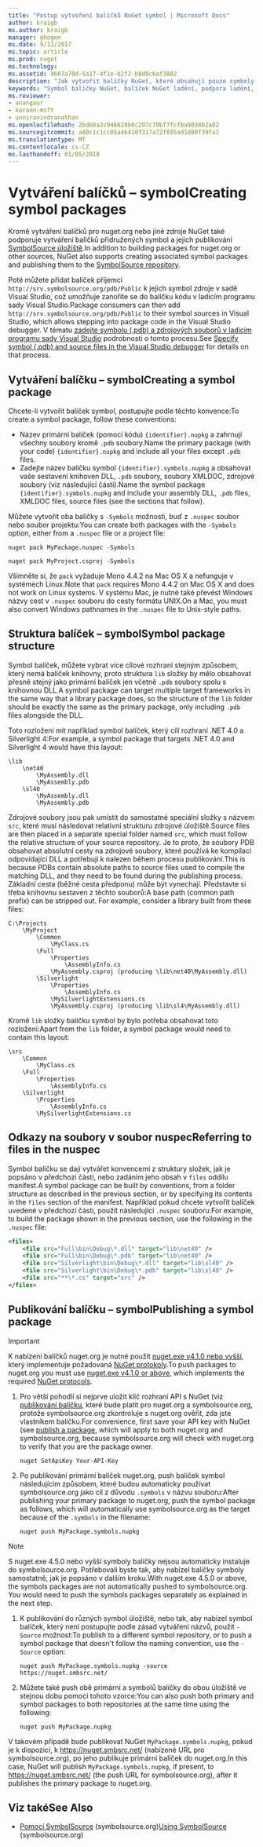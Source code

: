 ```yaml
---
title: "Postup vytvoření balíčků NuGet symbol | Microsoft Docs"
author: kraigb
ms.author: kraigb
manager: ghogen
ms.date: 9/12/2017
ms.topic: article
ms.prod: nuget
ms.technology: 
ms.assetid: 4667a70d-5a17-4f1e-b2f2-b8d0c6af3882
description: "Jak vytvořit balíčky NuGet, které obsahují pouze symboly pro podporu ladění dalších balíčcích NuGet v sadě Visual Studio."
keywords: "Symbol balíčky NuGet, balíček NuGet ladění, podpora ladění, balíček symboly, konvence symbol balíček NuGet"
ms.reviewer:
- anangaur
- karann-msft
- unniravindranathan
ms.openlocfilehash: 2bdb8a2c946618b0c297c70bf7fcf6a9038b2a02
ms.sourcegitcommit: a40c1c1cc05a46410f317a72f695ad1d80f39fa2
ms.translationtype: MT
ms.contentlocale: cs-CZ
ms.lasthandoff: 01/05/2018
---
```

# <a name="creating-symbol-packages"></a><span data-ttu-id="09a13-104">Vytváření balíčků – symbol</span><span class="sxs-lookup"><span data-stu-id="09a13-104">Creating symbol packages</span></span>

<span data-ttu-id="09a13-105">Kromě vytváření balíčků pro nuget.org nebo jiné zdroje NuGet také podporuje vytváření balíčků přidružených symbol a jejich publikování [SymbolSource úložiště](http://www.symbolsource.org/Public).</span><span class="sxs-lookup"><span data-stu-id="09a13-105">In addition to building packages for nuget.org or other sources, NuGet also supports creating associated symbol packages and publishing them to the [SymbolSource repository](http://www.symbolsource.org/Public).</span></span>

<span data-ttu-id="09a13-106">Poté můžete přidat balíček příjemci `http://srv.symbolsource.org/pdb/Public` k jejich symbol zdroje v sadě Visual Studio, což umožňuje zanoříte se do balíčku kódu v ladicím programu sady Visual Studio.</span><span class="sxs-lookup"><span data-stu-id="09a13-106">Package consumers can then add `http://srv.symbolsource.org/pdb/Public` to their symbol sources in Visual Studio, which allows stepping into package code in the Visual Studio debugger.</span></span> <span data-ttu-id="09a13-107">V tématu [zadejte symbolu (.pdb) a zdrojových souborů v ladicím programu sady Visual Studio](/visualstudio/debugger/specify-symbol-dot-pdb-and-source-files-in-the-visual-studio-debugger) podrobnosti o tomto procesu.</span><span class="sxs-lookup"><span data-stu-id="09a13-107">See [Specify symbol (.pdb) and source files in the Visual Studio debugger](/visualstudio/debugger/specify-symbol-dot-pdb-and-source-files-in-the-visual-studio-debugger) for details on that process.</span></span>


## <a name="creating-a-symbol-package"></a><span data-ttu-id="09a13-108">Vytváření balíčku – symbol</span><span class="sxs-lookup"><span data-stu-id="09a13-108">Creating a symbol package</span></span>

<span data-ttu-id="09a13-109">Chcete-li vytvořit balíček symbol, postupujte podle těchto konvence:</span><span class="sxs-lookup"><span data-stu-id="09a13-109">To create a symbol package, follow these conventions:</span></span>

- <span data-ttu-id="09a13-110">Název primární balíček (pomocí kódu) `{identifier}.nupkg` a zahrnují všechny soubory kromě `.pdb` soubory.</span><span class="sxs-lookup"><span data-stu-id="09a13-110">Name the primary package (with your code) `{identifier}.nupkg` and include all your files except `.pdb` files.</span></span>
- <span data-ttu-id="09a13-111">Zadejte název balíčku symbol `{identifier}.symbols.nupkg` a obsahovat vaše sestavení knihoven DLL, `.pdb` soubory, soubory XMLDOC, zdrojové soubory (viz následující části).</span><span class="sxs-lookup"><span data-stu-id="09a13-111">Name the symbol package `{identifier}.symbols.nupkg` and include your assembly DLL, `.pdb` files, XMLDOC files, source files (see the sections that follow).</span></span>

<span data-ttu-id="09a13-112">Můžete vytvořit oba balíčky s `-Symbols` možnosti, buď z `.nuspec` soubor nebo soubor projektu:</span><span class="sxs-lookup"><span data-stu-id="09a13-112">You can create both packages with the `-Symbols` option, either from a `.nuspec` file or a project file:</span></span>

```
nuget pack MyPackage.nuspec -Symbols

nuget pack MyProject.csproj -Symbols
```

<span data-ttu-id="09a13-113">Všimněte si, že `pack` vyžaduje Mono 4.4.2 na Mac OS X a nefunguje v systémech Linux.</span><span class="sxs-lookup"><span data-stu-id="09a13-113">Note that `pack` requires Mono 4.4.2 on Mac OS X and does not work on Linux systems.</span></span> <span data-ttu-id="09a13-114">V systému Mac, je nutné také převést Windows názvy cest v `.nuspec` souboru do cesty formátu UNIX.</span><span class="sxs-lookup"><span data-stu-id="09a13-114">On a Mac, you must also convert Windows pathnames in the `.nuspec` file to Unix-style paths.</span></span>

## <a name="symbol-package-structure"></a><span data-ttu-id="09a13-115">Struktura balíček – symbol</span><span class="sxs-lookup"><span data-stu-id="09a13-115">Symbol package structure</span></span>

<span data-ttu-id="09a13-116">Symbol balíček, můžete vybrat více cílové rozhraní stejným způsobem, který nemá balíček knihovny, proto struktura `lib` složky by mělo obsahovat přesně stejný jako primární balíček jen včetně `.pdb` soubory spolu s knihovnou DLL.</span><span class="sxs-lookup"><span data-stu-id="09a13-116">A symbol package can target multiple target frameworks in the same way that a library package does, so the structure of the `lib` folder should be exactly the same as the primary package, only including `.pdb` files alongside the DLL.</span></span>

<span data-ttu-id="09a13-117">Toto rozložení mít například symbol balíček, který cílí rozhraní .NET 4.0 a Silverlight 4:</span><span class="sxs-lookup"><span data-stu-id="09a13-117">For example, a symbol package that targets .NET 4.0 and Silverlight 4 would have this layout:</span></span>

    \lib
        \net40
            \MyAssembly.dll
            \MyAssembly.pdb
        \sl40
            \MyAssembly.dll
            \MyAssembly.pdb

<span data-ttu-id="09a13-118">Zdrojové soubory jsou pak umístit do samostatné speciální složky s názvem `src`, které musí následovat relativní strukturu zdrojové úložiště.</span><span class="sxs-lookup"><span data-stu-id="09a13-118">Source files are then placed in a separate special folder named `src`, which must follow the relative structure of your source repository.</span></span> <span data-ttu-id="09a13-119">Je to proto, že soubory PDB obsahovat absolutní cesty na zdrojové soubory, které používá ke kompilaci odpovídající DLL a potřebují k nalezen během procesu publikování.</span><span class="sxs-lookup"><span data-stu-id="09a13-119">This is because PDBs contain absolute paths to source files used to compile the matching DLL, and they need to be found during the publishing process.</span></span> <span data-ttu-id="09a13-120">Základní cesta (běžné cesta předponu) může být vynechají. Představte si třeba knihovnu sestaven z těchto souborů:</span><span class="sxs-lookup"><span data-stu-id="09a13-120">A base path (common path prefix) can be stripped out. For example, consider a library built from these files:</span></span>

    C:\Projects
        \MyProject
            \Common
                \MyClass.cs
            \Full
                \Properties
                    \AssemblyInfo.cs
                \MyAssembly.csproj (producing \lib\net40\MyAssembly.dll)
            \Silverlight
                \Properties
                    \AssemblyInfo.cs
                \MySilverlightExtensions.cs
                \MyAssembly.csproj (producing \lib\sl4\MyAssembly.dll)

<span data-ttu-id="09a13-121">Kromě `lib` složky balíčku symbol by bylo potřeba obsahovat toto rozložení:</span><span class="sxs-lookup"><span data-stu-id="09a13-121">Apart from the `lib` folder, a symbol package would need to contain this layout:</span></span>

    \src
        \Common
            \MyClass.cs
        \Full
            \Properties
                \AssemblyInfo.cs
        \Silverlight
            \Properties
                \AssemblyInfo.cs
            \MySilverlightExtensions.cs

## <a name="referring-to-files-in-the-nuspec"></a><span data-ttu-id="09a13-122">Odkazy na soubory v soubor nuspec</span><span class="sxs-lookup"><span data-stu-id="09a13-122">Referring to files in the nuspec</span></span>

<span data-ttu-id="09a13-123">Symbol balíčku se dají vytvářet konvencemi z struktury složek, jak je popsáno v předchozí části, nebo zadáním jeho obsah v `files` oddílu manifest.</span><span class="sxs-lookup"><span data-stu-id="09a13-123">A symbol package can be built by conventions, from a folder structure as described in the previous section, or by specifying its contents in the `files` section of the manifest.</span></span> <span data-ttu-id="09a13-124">Například pokud chcete vytvořit balíček uvedené v předchozí části, použít následující `.nuspec` souboru:</span><span class="sxs-lookup"><span data-stu-id="09a13-124">For example, to build the package shown in the previous section, use the following in the `.nuspec` file:</span></span>

```xml
<files>
    <file src="Full\bin\Debug\*.dll" target="lib\net40" />
    <file src="Full\bin\Debug\*.pdb" target="lib\net40" />
    <file src="Silverlight\bin\Debug\*.dll" target="lib\sl40" />
    <file src="Silverlight\bin\Debug\*.pdb" target="lib\sl40" />
    <file src="**\*.cs" target="src" />
</files>
```

## <a name="publishing-a-symbol-package"></a><span data-ttu-id="09a13-125">Publikování balíčku – symbol</span><span class="sxs-lookup"><span data-stu-id="09a13-125">Publishing a symbol package</span></span>

> [!Important]
> <span data-ttu-id="09a13-126">K nabízení balíčků nuget.org je nutné použít [nuget.exe v4.1.0 nebo vyšší](https://www.nuget.org/downloads), který implementuje požadovaná [NuGet protokoly](../api/nuget-protocols.md).</span><span class="sxs-lookup"><span data-stu-id="09a13-126">To push packages to nuget.org you must use [nuget.exe v4.1.0 or above](https://www.nuget.org/downloads), which implements the required [NuGet protocols](../api/nuget-protocols.md).</span></span>

1. <span data-ttu-id="09a13-127">Pro větší pohodlí si nejprve uložit klíč rozhraní API s NuGet (viz [publikování balíčku](../create-packages/publish-a-package.md), které bude platit pro nuget.org a symbolsource.org, protože symbolsource.org zkontroluje s nuget.org ověřit, zda jste vlastníkem balíčku.</span><span class="sxs-lookup"><span data-stu-id="09a13-127">For convenience, first save your API key with NuGet (see [publish a package](../create-packages/publish-a-package.md), which will apply to both nuget.org and symbolsource.org, because symbolsource.org will check with nuget.org to verify that you are the package owner.</span></span>

    ```
    nuget SetApiKey Your-API-Key
    ```

1. <span data-ttu-id="09a13-128">Po publikování primární balíček nuget.org, push balíček symbol následujícím způsobem, které budou automaticky používat symbolsource.org jako cíl z důvodu `.symbols` v názvu souboru:</span><span class="sxs-lookup"><span data-stu-id="09a13-128">After publishing your primary package to nuget.org, push the symbol package as follows, which will automatically use symbolsource.org as the target because of the `.symbols` in the filename:</span></span>

    ```
    nuget push MyPackage.symbols.nupkg
    ```
> [!Note]
> <span data-ttu-id="09a13-129">S nuget.exe 4.5.0 nebo vyšší symboly balíčky nejsou automaticky instaluje do symbolsource.org. Potřebovali byste tak, aby nabízel balíčky symboly samostatně, jak je popsáno v dalším kroku.</span><span class="sxs-lookup"><span data-stu-id="09a13-129">With nuget.exe 4.5.0 or above, the symbols packages are not automatically pushed to symbolsource.org. You would need to push the symbols packages separately as explained in the next step.</span></span>

1. <span data-ttu-id="09a13-130">K publikování do různých symbol úložiště, nebo tak, aby nabízel symbol balíček, který není postupujte podle zásad vytváření názvů, použít `-Source` možnost:</span><span class="sxs-lookup"><span data-stu-id="09a13-130">To publish to a different symbol repository, or to push a symbol package that doesn't follow the naming convention, use the `-Source` option:</span></span>

    ```
    nuget push MyPackage.symbols.nupkg -source https://nuget.smbsrc.net/
    ```

1. <span data-ttu-id="09a13-131">Můžete také push obě primární a symbolů balíčky do obou úložiště ve stejnou dobu pomocí tohoto vzorce:</span><span class="sxs-lookup"><span data-stu-id="09a13-131">You can also push both primary and symbol packages to both repositories at the same time using the following:</span></span>

    ```
    nuget push MyPackage.nupkg
    ```

<span data-ttu-id="09a13-132">V takovém případě bude publikovat NuGet `MyPackage.symbols.nupkg`, pokud je k dispozici, k https://nuget.smbsrc.net/ (nabízené URL pro symbolsource.org), po jeho publikuje primární balíček do nuget.org.</span><span class="sxs-lookup"><span data-stu-id="09a13-132">In this case, NuGet will publish `MyPackage.symbols.nupkg`, if present, to https://nuget.smbsrc.net/ (the push URL for symbolsource.org), after it publishes the primary package to nuget.org.</span></span>

## <a name="see-also"></a><span data-ttu-id="09a13-133">Viz také</span><span class="sxs-lookup"><span data-stu-id="09a13-133">See Also</span></span>

 - <span data-ttu-id="09a13-134"><a href="https://www.symbolsource.org/Public/Wiki/Using" target="_blank">Pomocí SymbolSource</a> (symbolsource.org)</span><span class="sxs-lookup"><span data-stu-id="09a13-134"><a href="https://www.symbolsource.org/Public/Wiki/Using" target="_blank">Using SymbolSource</a> (symbolsource.org)</span></span>
